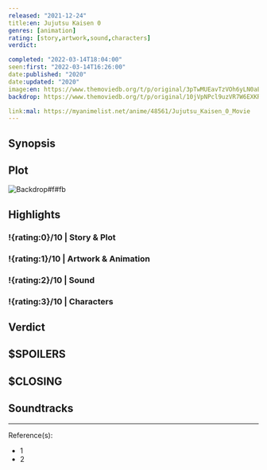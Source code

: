 ```yaml
---
released: "2021-12-24"
title:en: Jujutsu Kaisen 0
genres: [animation]
rating: [story,artwork,sound,characters]
verdict:

completed: "2022-03-14T18:04:00"
seen:first: "2022-03-14T16:26:00"
date:published: "2020"
date:updated: "2020"
image:en: https://www.themoviedb.org/t/p/original/3pTwMUEavTzVOh6yLN0aEwR7uSy.jpg
backdrop: https://www.themoviedb.org/t/p/original/10jVpNPcl9uzVR7W6EXKRyKLTXZ.jpg

link:mal: https://myanimelist.net/anime/48561/Jujutsu_Kaisen_0_Movie
---
```



## Synopsis

## Plot

![Backdrop#f#fb](link "Source: TMDB")

## Highlights

### !{rating:0}/10 | Story & Plot

### !{rating:1}/10 | Artwork & Animation

### !{rating:2}/10 | Sound

### !{rating:3}/10 | Characters

## Verdict

## $SPOILERS

## $CLOSING

## Soundtracks

***
Reference(s):

- 1
- 2
